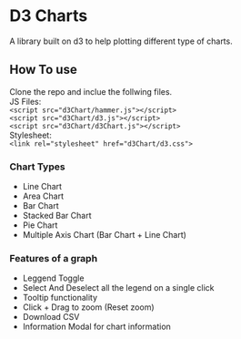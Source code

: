 # D3 Charts
A library built on d3 to help plotting different type of charts. 
## How To use
Clone the repo and inclue the follwing files.   
JS Files:  
`<script src="d3Chart/hammer.js"></script>`  
`<script src="d3Chart/d3.js"></script>`  
`<script src="d3Chart/d3Chart.js"></script>`  
Stylesheet:  
`<link rel="stylesheet" href="d3Chart/d3.css">`  
 
### Chart Types
 * Line Chart
 * Area Chart
 * Bar Chart
 * Stacked Bar Chart
 * Pie Chart
 * Multiple Axis Chart (Bar Chart + Line Chart)

### Features of a graph
 * Leggend Toggle
 * Select And Deselect all the legend on a single click
 * Tooltip functionality
 * Click + Drag to zoom (Reset zoom)
 * Download CSV
 * Information Modal for chart information


